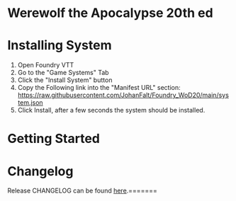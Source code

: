 # Werewolf the Apocalypse 20th ed

# Installing System
1. Open Foundry VTT
2. Go to the "Game Systems" Tab
3. Click the "Install System" button
4. Copy the Following link into the "Manifest URL" section: https://raw.githubusercontent.com/JohanFalt/Foundry_WoD20/main/system.json
5. Click Install, after a few seconds the system should be installed.

# Getting Started

# Changelog
Release CHANGELOG can be found [here](https://github.com/JohanFalt/Foundry_WoD20/wiki/Changelog).=======
